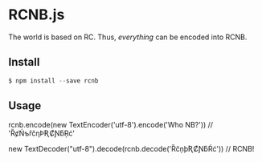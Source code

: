 # RCNB.js

The world is based on RC. Thus, *everything* can be encoded into RCNB.

## Install

```javascript
$ npm install --save rcnb
```

## Usage

rcnb.encode(new TextEncoder('utf-8').encode('Who NB?')) // 'ȐȼŃƅȓčƞÞƦȻƝƃŖć'

new TextDecoder("utf-8").decode(rcnb.decode('ȐĉņþƦȻƝƃŔć')) // RCNB!